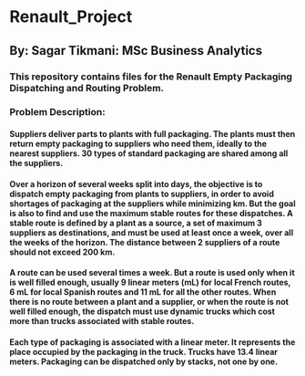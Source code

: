 # Renault_Project
## By: Sagar Tikmani: MSc Business Analytics
### This repository contains files for the Renault Empty Packaging Dispatching and Routing Problem. 

### Problem Description:
#### Suppliers deliver parts to plants with full packaging. The plants must then return empty packaging to suppliers who need them, ideally to the nearest suppliers. 30 types of standard packaging are shared among all the suppliers.
#### Over a horizon of several weeks split into days, the objective is to dispatch empty packaging from plants to suppliers, in order to avoid shortages of packaging at the suppliers while minimizing km. But the goal is also to find and use the maximum stable routes for these dispatches. A stable route is defined by a plant as a source, a set of maximum 3 suppliers as destinations, and must be used at least once a week, over all the weeks of the horizon. The distance between 2 suppliers of a route should not exceed 200 km.
#### A route can be used several times a week. But a route is used only when it is well filled enough, usually 9 linear meters (mL) for local French routes, 6 mL for local Spanish routes and 11 mL for all the other routes. When there is no route between a plant and a supplier, or when the  route is not well filled enough, the dispatch must use dynamic trucks which cost more than trucks associated with stable routes.
#### Each type of packaging is associated with a linear meter. It represents the place occupied by the packaging in the truck. Trucks have 13.4 linear meters. Packaging can be dispatched only by stacks, not one by one.

